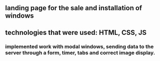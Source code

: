 ## landing page for the sale and installation of windows
## technologies that were used: HTML, CSS, JS
### implemented work with modal windows, sending data to the server through a form, timer, tabs and correct image display.
